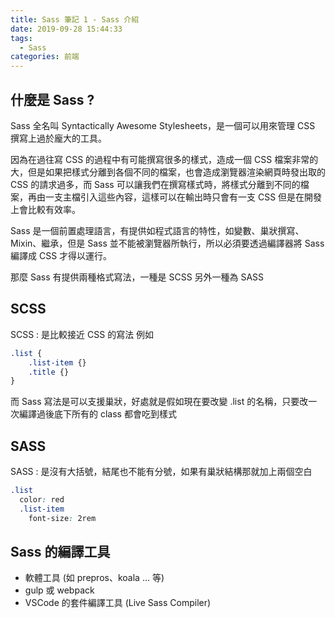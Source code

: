 ```yaml
---
title: Sass 筆記 1 - Sass 介紹
date: 2019-09-28 15:44:33
tags:
  - Sass
categories: 前端
---
```


## 什麼是 Sass ?
Sass 全名叫 Syntactically Awesome Stylesheets，是一個可以用來管理 CSS 撰寫上過於龐大的工具。

因為在過往寫 CSS 的過程中有可能撰寫很多的樣式，造成一個 CSS 檔案非常的大，但是如果把樣式分離到各個不同的檔案，也會造成瀏覽器渲染網頁時發出取的 CSS 的請求過多，而 Sass 可以讓我們在撰寫樣式時，將樣式分離到不同的檔案，再由一支主檔引入這些內容，這樣可以在輸出時只會有一支 CSS 但是在開發上會比較有效率。

Sass 是一個前置處理語言，有提供如程式語言的特性，如變數、巢狀撰寫、Mixin、繼承，但是 Sass 並不能被瀏覽器所執行，所以必須要透過編譯器將 Sass 編譯成 CSS 才得以運行。

那麼 Sass 有提供兩種格式寫法，一種是 SCSS 另外一種為 SASS

## SCSS
SCSS : 是比較接近 CSS 的寫法 例如

``` SCSS
.list {
    .list-item {}
    .title {}
}
```

而 Sass 寫法是可以支援巢狀，好處就是假如現在要改變 .list 的名稱，只要改一次編譯過後底下所有的 class 都會吃到樣式

## SASS
SASS : 是沒有大括號，結尾也不能有分號，如果有巢狀結構那就加上兩個空白
``` SCSS
.list
  color: red
  .list-item
    font-size: 2rem
```

## Sass 的編譯工具
* 軟體工具 (如 prepros、koala … 等)
* gulp 或 webpack
* VSCode 的套件編譯工具 (Live Sass Compiler)